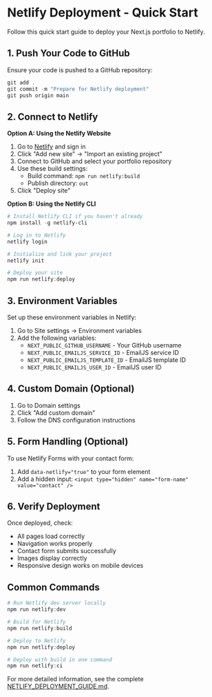 # Netlify Deployment - Quick Start

Follow this quick start guide to deploy your Next.js portfolio to Netlify.

## 1. Push Your Code to GitHub

Ensure your code is pushed to a GitHub repository:

```powershell
git add .
git commit -m "Prepare for Netlify deployment"
git push origin main
```

## 2. Connect to Netlify

**Option A: Using the Netlify Website**

1. Go to [Netlify](https://app.netlify.com/) and sign in
2. Click "Add new site" → "Import an existing project"
3. Connect to GitHub and select your portfolio repository
4. Use these build settings:
   - Build command: `npm run netlify:build`
   - Publish directory: `out`
5. Click "Deploy site"

**Option B: Using the Netlify CLI**

```powershell
# Install Netlify CLI if you haven't already
npm install -g netlify-cli

# Log in to Netlify
netlify login

# Initialize and link your project
netlify init

# Deploy your site
npm run netlify:deploy
```

## 3. Environment Variables

Set up these environment variables in Netlify:

1. Go to Site settings → Environment variables
2. Add the following variables:
   - `NEXT_PUBLIC_GITHUB_USERNAME` - Your GitHub username
   - `NEXT_PUBLIC_EMAILJS_SERVICE_ID` - EmailJS service ID
   - `NEXT_PUBLIC_EMAILJS_TEMPLATE_ID` - EmailJS template ID
   - `NEXT_PUBLIC_EMAILJS_USER_ID` - EmailJS user ID

## 4. Custom Domain (Optional)

1. Go to Domain settings
2. Click "Add custom domain"
3. Follow the DNS configuration instructions

## 5. Form Handling (Optional)

To use Netlify Forms with your contact form:

1. Add `data-netlify="true"` to your form element
2. Add a hidden input: `<input type="hidden" name="form-name" value="contact" />`

## 6. Verify Deployment

Once deployed, check:
- All pages load correctly
- Navigation works properly
- Contact form submits successfully
- Images display correctly
- Responsive design works on mobile devices

## Common Commands

```powershell
# Run Netlify dev server locally
npm run netlify:dev

# Build for Netlify
npm run netlify:build

# Deploy to Netlify
npm run netlify:deploy

# Deploy with build in one command
npm run netlify:ci
```

For more detailed information, see the complete [NETLIFY_DEPLOYMENT_GUIDE.md](./NETLIFY_DEPLOYMENT_GUIDE.md).
